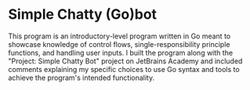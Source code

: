 # Simple Chatty (Go)bot
This program is an introductory-level program written in Go meant to showcase knowledge of control flows, single-responsibility principle functions, and handling user inputs. I built the program along with the "Project: Simple Chatty Bot" project on JetBrains Academy and included comments explaining my specific choices to use Go syntax and tools to achieve the program's intended functionality. 
